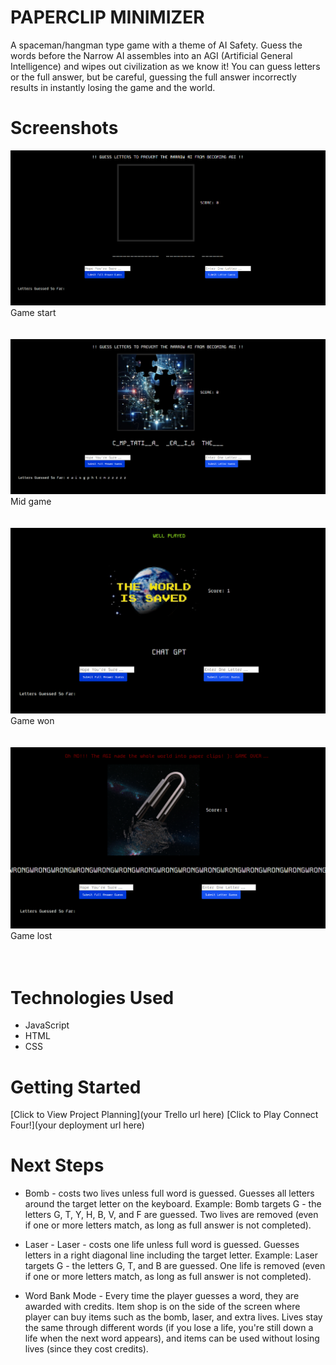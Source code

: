 # PAPERCLIP MINIMIZER
A spaceman/hangman type game with a theme of AI Safety. Guess the words before the Narrow AI assembles into an AGI (Artificial General Intelligence) and wipes out civilization as we know it! You can guess letters or the full answer, but be careful, guessing the full answer incorrectly results in instantly losing the game and the world.

# Screenshots

<img src="imgs/game-start.png"> <br>
Game start <br><br><br>
<img src="imgs/mid-game.png"> <br>
Mid game <br><br><br>
<img src="imgs/win-screen.png"> <br>
Game won <br><br><br>
<img src="imgs/loss-screen.png"> <br>
Game lost <br><br><br>


# Technologies Used

- JavaScript
- HTML
- CSS

# Getting Started

[Click to View Project Planning](your Trello url here)
[Click to Play Connect Four!](your deployment url here)

# Next Steps

- Bomb - costs two lives unless full word is guessed. Guesses all letters around the target letter on the keyboard. Example: Bomb targets G - the letters G, T, Y, H, B, V, and F are guessed. Two lives are removed (even if one or more letters match, as long as full answer is not completed).

- Laser - Laser - costs one life unless full word is guessed. Guesses letters in a right diagonal line including the target letter. Example: Laser targets G - the letters G, T, and B are guessed. One life is removed (even if one or more letters match, as long as full answer is not completed).

- Word Bank Mode - Every time the player guesses a word, they are awarded with credits. Item shop is on the side of the screen where player can buy items such as the bomb, laser, and extra lives. Lives stay the same through different words (if you lose a life, you're still down a life when the next word appears), and items can be used without losing lives (since they cost credits).
 